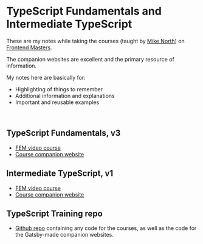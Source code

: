 # TypeScript Fundamentals and Intermediate TypeScript

These are my notes while taking the courses (taught by [Mike North](https://github.com/mike-north)) on [Frontend Masters](https://frontendmasters.com/).

The companion websites are excellent and the primary resource of information.

My notes here are basically for:

- Highlighting of things to remember
- Additional information and explanations
- Important and reusable examples

<br>

## TypeScript Fundamentals, v3

- [FEM video course](https://frontendmasters.com/courses/typescript-v3/)
- [Course companion website](https://www.typescript-training.com/course/fundamentals-v3)

## Intermediate TypeScript, v1

- [FEM video course](https://frontendmasters.com/courses/intermediate-typescript/)
- [Course companion website](https://www.typescript-training.com/course/intermediate-v1)

## TypeScript Training repo

- [Github repo](https://github.com/mike-north/ts-fundamentals-v3) containing any code for the courses, as well as the code for the Gatsby-made companion websites.
